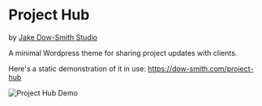 # Project Hub

by [Jake Dow-Smith Studio](https://dow-smith.com)

A minimal Wordpress theme for sharing project updates with clients.

Here's a static demonstration of it in use: https://dow-smith.com/project-hub

![Project Hub Demo](https://dow-smith.com/project-hub/demo.png)
